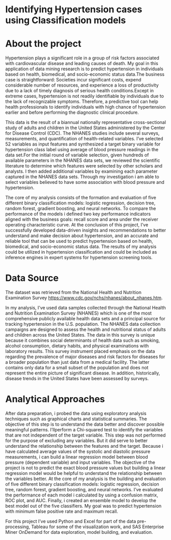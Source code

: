 # Identifying Hypertension cases using Classification models

# About the project

Hypertension plays a significant role in a group of risk factors associated with cardiovascular disease and leading causes of death. My goal in this application of data mining research is to predict hypertension in individuals based on health, biomedical, and socio-economic status data.The business case is straightforward: Societies incur significant costs, expend considerable number of resources, and experience a loss of productivity due to a lack of timely diagnosis of serious health conditions.Except in extreme cases, hypertension is not readily identifiable by individuals due to the lack of recognizable symptoms. Therefore, a predictive tool can help health professionals to identify individuals with high chance of hypertension earlier and before performing the diagnostic clinical procedure.

This data is the result of a biannual nationally representative cross-sectional study of adults and children in the United States administered by the Center for Disease Control (CDC). The NHANES studies include several surveys, measurements, and quantification of health-related variables.
I’ve selected 52 variables as input features and synthesized a target binary variable for hypertension class label using average of blood pressure readings in the data set.For the initial round of variable selection, given hundreds of available parameters in the NHANES data sets, we reviewed the scientific literature to determine which features were selected by other scholars and analysts. I then added additional variables by examining each parameter captured in the NHANES data sets. Through my investigation i am able to select variables believed to have some association with blood pressure and hypertension. 

The core of my analysis consists of the formation and evaluation of five different binary classification models: logistic regression, decision tree, random forest, gradient boosting, and neural networks. To compare the performance of the models i defined two key performance indicators aligned with the business goals: recall score and area under the receiver operating characteristic curve. At the conclusion of this project, I’ve successfully developed data-driven insights and recommendations to better understand and make decision about hypertension, and an accurate and reliable tool that can be used to predict hypertension based on health, biomedical, and socio-economic status data. The results of my analysis could be utilized in hypertension classification and could be included as inference engines in expert systems for hypertension screening tools.

# Data Source

The dataset was retrieved from the National Health and Nutrition Examination Survey https://www.cdc.gov/nchs/nhanes/about_nhanes.htm.


In my analysis, I’ve used data samples collected through the National Health and Nutrition Examination Survey (NHANES) which is one of the most comprehensive publicly available health data sets and a principal source for tracking hypertension in the U.S. population. The NHANES data collection campaigns are designed to assess the health and nutritional status of adults and children across the United States. The data in this survey is unique because it combines social determinants of health data such as smoking, alcohol consumption, dietary habits, and physical examinations with laboratory results. This survey instrument placed emphasis on the data regarding the prevalence of major diseases and risk factors for diseases for a broader population than just data from a medical facility. The latter contains only data for a small subset of the population and does not represent the entire picture of significant disease. In addition, historically, disease trends in the United States have been assessed by surveys.

# Analytical Approaches

After data preparation, i probed the data using exploratory analysis techniques such as graphical charts and statistical summaries. The objective of this step is to understand the data better and discover possible meaningful patterns. I’llperform a Chi-squared test to identify the variables that are not independent of the target variable. This step was not 
performed for the purpose of excluding any variables. But it did serve to better understand the relationship between the features and the target. Because i have calculated average values of the systolic and diastolic pressure measurements, i can build a linear regression model between blood pressure (dependent variable) and input variables. The objective of 
the project is not to predict the exact blood pressure values but building a linear regression model would be helpful to understand the relationship between the variables better.
At the core of my analysis is the building and evaluation of five different binary classification models: logistic regression, decision tree, random forest, gradient boosting, and neural networks. I’ve evaluated the performance of each model i calculated by using a confusion matrix, ROC plot, and AUC. Finally, i created an ensemble model to develop the best 
model out of the five classifiers. My goal was to predict hypertension with minimum false positive rate and maximum recall.

For this project I’ve used Python and Excel for part of the data pre-processing, Tableau for some of the visualization work, and SAS Enterprise Miner OnDemand for data exploration, model building, and evaluation.
